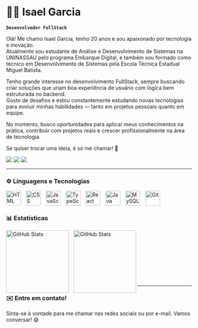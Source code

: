 # 🧑‍💻 Isael Garcia

**`Desenvolvedor FullStack`**

Olá! Me chamo Isael Garcia, tenho 20 anos e sou apaixonado por tecnologia e inovação.  
Atualmente sou estudante de Análise e Desenvolvimento de Sistemas na UNINASSAU pelo programa Embarque Digital, e também sou formado como técnico em Desenvolvimento de Sistemas pela Escola Técnica Estadual Miguel Batista.

Tenho grande interesse no desenvolvimento FullStack, sempre buscando criar soluções que unam boa experiência de usuário com lógica bem estruturada no backend.  
Gosto de desafios e estou constantemente estudando novas tecnologias para evoluir minhas habilidades — tanto em projetos pessoais quanto em equipe.

No momento, busco oportunidades para aplicar meus conhecimentos na prática, contribuir com projetos reais e crescer profissionalmente na área de tecnologia.

Se quiser trocar uma ideia, é só me chamar! 🚀

<p align="left">
  <a href="https://www.linkedin.com/in/isael-garcia-7aa837271/" target="_blank"><img src="https://img.shields.io/badge/-LinkedIn-%230077B5?style=for-the-badge&logo=linkedin&logoColor=white" target="_blank"></a>
  <a href = "mailto:isaelgarcia.dev@gmail.com"><img src="https://img.shields.io/badge/-Gmail-%23333?style=for-the-badge&logo=gmail&logoColor=white" target="_blank"></a>
  <a href="https://www.instagram.com/garciahsx/" target="_blank"><img src="https://img.shields.io/badge/-Instagram-%23E4405F?style=for-the-badge&logo=instagram&logoColor=white" target="_blank"></a>
</p>

---

### ⚙️ Linguagens e Tecnologias

<span style="display: inline-block; vertical-align: middle;">
<img 
    alt="HTML"
    title="HTML" 
    width="40px" 
    style="margin-right: 10px;"
    src="https://cdn.jsdelivr.net/gh/devicons/devicon@latest/icons/html5/html5-original.svg" 
/>
</span>
<span style="display: inline-block; vertical-align: middle;">
<img 
    alt="CSS" 
    title="CSS"
    width="40px" 
    style="margin-right: 10px;" 
    src="https://cdn.jsdelivr.net/gh/devicons/devicon@latest/icons/css3/css3-original.svg" 
/>
</span>
<span style="display: inline-block; vertical-align: middle;">
<img 
    alt="JavaScript" 
    title="JavaScript"
    width="40px"
    style="margin-right: 10px;" 
    src="https://cdn.jsdelivr.net/gh/devicons/devicon@latest/icons/javascript/javascript-original.svg" 
/>
</span>
<span style="display: inline-block; vertical-align: middle;">
<img 
    alt="TypeScript"
    title="TypeScript" 
    width="40px" 
    style="margin-right: 10px;" 
    src="https://cdn.jsdelivr.net/gh/devicons/devicon@latest/icons/typescript/typescript-original.svg" 
/>
</span>
<span style="display: inline-block; vertical-align: middle;">
<img 
    alt="React"
    title="React" 
    width="40px" 
    style="margin-right: 10px;" 
    src="https://cdn.jsdelivr.net/gh/devicons/devicon@latest/icons/react/react-original.svg" 
/>
</span>
<span style="display: inline-block; vertical-align: middle;">
<img 
    alt="Java"
    title="Java" 
    width="40px" 
    style="margin-right: 10px;"
    src="https://cdn.jsdelivr.net/gh/devicons/devicon@latest/icons/java/java-original.svg" 
/>
</span>
<span style="display: inline-block; vertical-align: middle;">
<img 
    alt="MySQL"
    title="MySQL" 
    width="40px" 
    style="margin-right: 10px;"
    src="https://cdn.jsdelivr.net/gh/devicons/devicon@latest/icons/mysql/mysql-original.svg" 
/>
</span>
<span style="display: inline-block; vertical-align: middle;">
<img 
    alt="Git" 
    title="Git"
    width="40px" 
    style="margin-right: 10px;" 
    src="https://cdn.jsdelivr.net/gh/devicons/devicon@latest/icons/git/git-original.svg" 
/>
</span>

<br>

### 📊 Estatísticas

<p>
  <img 
    align="left" 
    alt="GitHub Stats" 
    height="170" 
    style="padding-right: 10px;" 
    src="https://github-readme-stats.vercel.app/api?username=isaelgarcia&show_icons=true&theme=dark&include_all_commits=true&locale=pt-br" 
  />

<img 
      align="left" 
      alt="GitHub Stats" 
      height="170" 
      src="https://github-readme-stats.vercel.app/api/top-langs/?username=isaelgarcia&theme=dark&layout=compact&custom_title=Tecnologias&langs_count=9" 
  />

</p>

<br><br><br><br><br><br><br><br>

---

### ✉️ Entre em contato!

Sinta-se à vontade para me chamar nas redes sociais ou por e-mail. Vamos conversar! 😄

